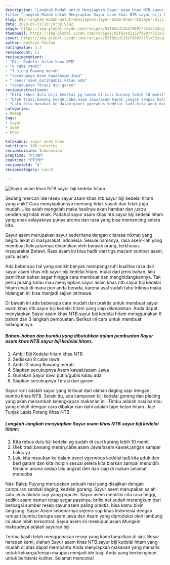 ```yaml
---
description: "Langkah Mudah untuk Menyiapkan Sayur asam khas NTB.sayur biji kedelai hitam yang Bikin Ngiler"
title: "Langkah Mudah untuk Menyiapkan Sayur asam khas NTB.sayur biji kedelai hitam yang Bikin Ngiler"
slug: 883-langkah-mudah-untuk-menyiapkan-sayur-asam-khas-ntbsayur-biji-kedelai-hitam-yang-bikin-ngiler
date: 2020-05-21T10:19:38.939Z
image: https://img-global.cpcdn.com/recipes/55f02cd1152f9807/751x532cq70/sayur-asam-khas-ntbsayur-biji-kedelai-hitam-foto-resep-utama.jpg
thumbnail: https://img-global.cpcdn.com/recipes/55f02cd1152f9807/751x532cq70/sayur-asam-khas-ntbsayur-biji-kedelai-hitam-foto-resep-utama.jpg
cover: https://img-global.cpcdn.com/recipes/55f02cd1152f9807/751x532cq70/sayur-asam-khas-ntbsayur-biji-kedelai-hitam-foto-resep-utama.jpg
author: Kathryn Patton
ratingvalue: 3.2
reviewcount: 11
recipeingredient:
- "Biji Kedelai hitam khas NTB"
- "8 cabe rawit"
- "3 siung Bawang merah"
- "secukupnya Asem kawakasam Jawa"
- " Sayur sawi putihgubis kalau ada"
- "secukupnya Terasi dan garam"
recipeinstructions:
- "Kita rebus dulu biji kedelai yg sudah di cuci kurang lebih 10 menit"
- "Ulek trasi,bawang merah,cabe,asam Jawa/asem kawak.jangan sampai halus ya"
- "Lalu kita masukan ke dalam panci ygerwbus kedelai tadi.kita aduk dan beri garam dan kita incipin sesuai selera kita.biarkan sampai mendidih tercium aroma sedap lalu angkat deh dan siap di makan.selamat mencoba"
categories:
- Resep
tags:
- sayur
- asam
- khas

katakunci: sayur asam khas 
nutrition: 108 calories
recipecuisine: Indonesian
preptime: "PT38M"
cooktime: "PT33M"
recipeyield: "4"
recipecategory: Lunch

---
```



![Sayur asam khas NTB.sayur biji kedelai hitam](https://img-global.cpcdn.com/recipes/55f02cd1152f9807/751x532cq70/sayur-asam-khas-ntbsayur-biji-kedelai-hitam-foto-resep-utama.jpg)

Sedang mencari ide resep sayur asam khas ntb.sayur biji kedelai hitam yang unik? Cara menyiapkannya memang tidak susah dan tidak juga mudah. Jika salah mengolah maka hasilnya akan hambar dan justru cenderung tidak enak. Padahal sayur asam khas ntb.sayur biji kedelai hitam yang enak selayaknya punya aroma dan rasa yang bisa memancing selera kita.

Sayur asem merupakan sayur sederhana dengan citarasa nikmat yang begitu lekat di masyarakat Indonesia. Sesuai namanya, rasa asem-lah yang membuat kelezatannya dinantikan oleh banyak orang, terkhusus masyarakat Betawi. Rasa asam ini bisa hadir dari tiga macam sumber asam, yaitu asam.

Ada beberapa hal yang sedikit banyak mempengaruhi kualitas rasa dari sayur asam khas ntb.sayur biji kedelai hitam, mulai dari jenis bahan, lalu pemilihan bahan segar hingga cara membuat dan menghidangkannya. Tak perlu pusing kalau mau menyiapkan sayur asam khas ntb.sayur biji kedelai hitam enak di mana pun anda berada, karena asal sudah tahu triknya maka hidangan ini bisa menjadi sajian istimewa.


Di bawah ini ada beberapa cara mudah dan praktis untuk membuat sayur asam khas ntb.sayur biji kedelai hitam yang siap dikreasikan. Anda dapat menyiapkan Sayur asam khas NTB.sayur biji kedelai hitam menggunakan 6 bahan dan 3 langkah pembuatan. Berikut ini cara untuk membuat hidangannya.

<!--inarticleads1-->

##### Bahan-bahan dan bumbu yang dibutuhkan dalam pembuatan Sayur asam khas NTB.sayur biji kedelai hitam:

1. Ambil Biji Kedelai hitam khas NTB
1. Sediakan 8 cabe rawit
1. Ambil 3 siung Bawang merah
1. Siapkan secukupnya Asem kawak/asam Jawa
1. Gunakan  Sayur sawi putih/gubis kalau ada
1. Siapkan secukupnya Terasi dan garam


Sayur rarit adalah sayur yang terbuat dari olahan daging sapi dengan bumbu khas NTB. Selain itu, ada campuran biji kedelai goreng dan plecing yang akan menambah kelengkapan makanan ini. Timbu adalah nasi bambu yang diolah dengan cara dibakar dan dahi adalah tape ketan hitam. Jaje Tunjak Lapis Poteng Khas NTB. 

<!--inarticleads2-->

##### Langkah-langkah menyiapkan Sayur asam khas NTB.sayur biji kedelai hitam:

1. Kita rebus dulu biji kedelai yg sudah di cuci kurang lebih 10 menit
1. Ulek trasi,bawang merah,cabe,asam Jawa/asem kawak.jangan sampai halus ya
1. Lalu kita masukan ke dalam panci ygerwbus kedelai tadi.kita aduk dan beri garam dan kita incipin sesuai selera kita.biarkan sampai mendidih tercium aroma sedap lalu angkat deh dan siap di makan.selamat mencoba


Nasi Balap Puyung merupakan sebuah nasi yang disajikan dengan campuran sambal daging, kedelai goreng. Sayur asem merupakan salah satu jenis olahan sup yang populer. Sayur asem memiliki cita rasa tinggi, sedikit asam namun tetap segar pastinya. brilio.net sudah merangkum dari berbagai sumber resep sayur asem paling praktis, bisa kamu bikin langsung. Sayur Asem sebenarnya sejenis sup khas Indonesia dengan ramuan bumbu berupa asam jawa dan Asam yang diproduksi oleh lambung ini akan lebih terkontrol. Sayur asem ini meskipun asam Mungkin maksudnya adalah sayuran biji. 

Terima kasih telah menggunakan resep yang kami tampilkan di sini. Besar harapan kami, olahan Sayur asam khas NTB.sayur biji kedelai hitam yang mudah di atas dapat membantu Anda menyiapkan makanan yang menarik untuk keluarga/teman maupun menjadi ide bagi Anda yang berkeinginan untuk berbisnis kuliner. Selamat mencoba!
